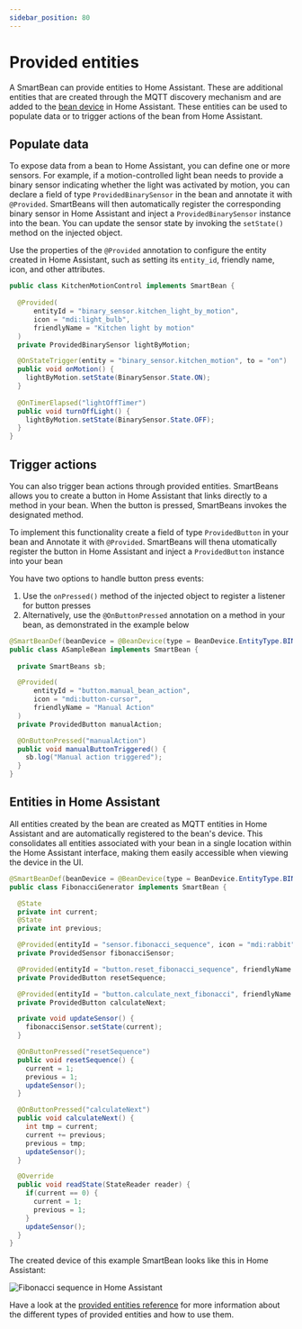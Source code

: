 ```yaml
---
sidebar_position: 80
---
```


# Provided entities

A SmartBean can provide entities to Home Assistant. These are additional entities that are created through the MQTT 
discovery mechanism and are added to the [bean device](devices) in Home Assistant. These entities can be used to
populate data or to trigger actions of the bean from Home Assistant.

## Populate data

To expose data from a bean to Home Assistant, you can define one or more sensors. For example, if a motion-controlled 
light bean needs to provide a binary sensor indicating whether the light was activated by motion, you can declare a
field of type `ProvidedBinarySensor` in the bean and annotate it with `@Provided`. SmartBeans will then automatically
register the corresponding binary sensor in Home Assistant and inject a `ProvidedBinarySensor` instance into the bean.
You can update the sensor state by invoking the `setState()` method on the injected object.

Use the properties of the `@Provided` annotation to configure the entity created in Home Assistant, such as setting its
`entity_id`, friendly name, icon, and other attributes.

````java
public class KitchenMotionControl implements SmartBean {
  
  @Provided(
      entityId = "binary_sensor.kitchen_light_by_motion",
      icon = "mdi:light_bulb",
      friendlyName = "Kitchen light by motion"
  )
  private ProvidedBinarySensor lightByMotion;

  @OnStateTrigger(entity = "binary_sensor.kitchen_motion", to = "on")
  public void onMotion() {
    lightByMotion.setState(BinarySensor.State.ON);
  }
  
  @OnTimerElapsed("lightOffTimer")
  public void turnOffLight() {
    lightByMotion.setState(BinarySensor.State.OFF);
  }
}
````

## Trigger actions

You can also trigger bean actions through provided entities. SmartBeans allows you to create a button in Home Assistant 
that links directly to a method in your bean. When the button is pressed, SmartBeans invokes the designated method. 

To implement this functionality create a field of type `ProvidedButton` in your bean and Annotate it with `@Provided`.
SmartBeans will thena utomatically register the button in Home Assistant and inject a `ProvidedButton` instance into 
your bean

You have two options to handle button press events:
1. Use the `onPressed()` method of the injected object to register a listener for button presses
2. Alternatively, use the `@OnButtonPressed` annotation on a method in your bean, as demonstrated in the example below

````java
@SmartBeanDef(beanDevice = @BeanDevice(type = BeanDevice.EntityType.BINARY_SENSOR))
public class ASampleBean implements SmartBean {
  
  private SmartBeans sb;

  @Provided(
      entityId = "button.manual_bean_action",
      icon = "mdi:button-cursor",
      friendlyName = "Manual Action"
  )
  private ProvidedButton manualAction;

  @OnButtonPressed("manualAction")
  public void manualButtonTriggered() {
    sb.log("Manual action triggered");
  }
}
````

## Entities in Home Assistant

All entities created by the bean are created as MQTT entities in Home Assistant and are automatically registered to
the bean's device. This consolidates all entities associated with your bean in a single location within the Home 
Assistant interface, making them easily accessible when viewing the device in the UI.

````java
@SmartBeanDef(beanDevice = @BeanDevice(type = BeanDevice.EntityType.BINARY_SENSOR))
public class FibonacciGenerator implements SmartBean {

  @State
  private int current;
  @State
  private int previous;

  @Provided(entityId = "sensor.fibonacci_sequence", icon = "mdi:rabbit", friendlyName = "Fibonacci Sequence")
  private ProvidedSensor fibonacciSensor;

  @Provided(entityId = "button.reset_fibonacci_sequence", friendlyName = "Reset")
  private ProvidedButton resetSequence;

  @Provided(entityId = "button.calculate_next_fibonacci", friendlyName = "Calculate next", icon = "mdi:calculator")
  private ProvidedButton calculateNext;

  private void updateSensor() {
    fibonacciSensor.setState(current);
  }

  @OnButtonPressed("resetSequence")
  public void resetSequence() {
    current = 1;
    previous = 1;
    updateSensor();
  }

  @OnButtonPressed("calculateNext")
  public void calculateNext() {
    int tmp = current;
    current += previous;
    previous = tmp;
    updateSensor();
  }

  @Override
  public void readState(StateReader reader) {
    if(current == 0) {
      current = 1;
      previous = 1;
    }
    updateSensor();
  }
}
````

The created device of this example SmartBean looks like this in Home Assistant:

![Fibonacci sequence in Home Assistant](/img/screenshots/fibonacci_sequence.png)

Have a look at the [provided entities reference](../reference/provided) for more information about the different types 
of provided entities and how to use them.